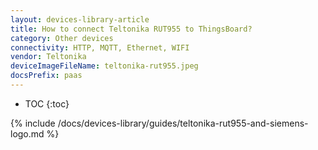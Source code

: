 ```yaml
---
layout: devices-library-article
title: How to connect Teltonika RUT955 to ThingsBoard?
category: Other devices
connectivity: HTTP, MQTT, Ethernet, WIFI
vendor: Teltonika
deviceImageFileName: teltonika-rut955.jpeg
docsPrefix: paas
---
```



* TOC
{:toc}

{% include /docs/devices-library/guides/teltonika-rut955-and-siemens-logo.md %}